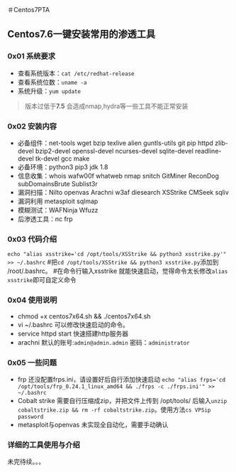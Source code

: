 ＃Centos7PTA
## Centos7.6一键安装常用的渗透工具
### 0x01 系统要求
- 查看系统版本：`cat /etc/redhat-release`
- 查看系统位数：`uname -a`
- 系统升级：`yum update`
>版本过低于**7.5** 会造成nmap,hydra等一些工具不能正常安装
### 0x02 安装内容
- 必备组件：net-tools wget bzip texlive alien guntls-utils git pip httpd zlib-devel bzip2-devel openssl-devel ncurses-devel sqlite-devel readline-devel tk-devel gcc make
- 必备环境：python3 pip3 jdk 1.8
- 信息收集：whois wafw00f whatweb nmap snitch GitMiner ReconDog subDomainsBrute Sublist3r
- 漏洞扫描：Nilto openvas Arachni w3af diesearch  XSStrike CMSeek sqliv 
- 漏洞利用 metasploit sqlmap
- 模糊测试：WAFNinja Wfuzz
- 后渗透工具：nc frp 
### 0x03 代码介绍
`echo "alias xsstrike='cd /opt/tools/XSStrike && python3 xsstrike.py'" >> ~/.bashrc`
#把`cd /opt/tools/XSStrike && python3 xsstrike.py`添加到 /root/.bashrc。
#在命令行输入xsstrike 就能快速启动，觉得命令太长修改`alias xsstrike`即可自定义命令
### 0x04 使用说明
- chmod +x centos7x64.sh && ./centos7x64.sh
- vi ~/.bashrc 可以修改快速启动的命令。
- service httpd start 快速搭建http服务器
- arachni 默认的账号:`admin@admin.admin` 密码：`administrator`
### 0x05 一些问题
- frp 还没配置frps.ini，请设置好后自行添加快速启动 `echo "alias frps='cd /opt/tools/frp_0.24.1_linux_amd64 && ./frps -c ./frps.ini'" >> ~/.bashrc`
- Cobalt strike 需要自行压缩成zip，并把文件上传到 /opt/tools/ 后输入`unzip cobaltstrike.zip && rm -rf cobaltstrike.zip`。使用方法`cs VPSip password`
- metasploit与openvas 未实现全自动化，需要手动确认

### 详细的工具使用与介绍
未完待续。。。
